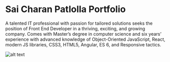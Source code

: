 # Sai Charan Patlolla Portfolio

A talented IT professional with passion for tailored solutions seeks the position of Front End Developer in a thriving, exciting, and growing company. Comes with Master’s degree in computer science and six years’ experience with advanced knowledge of Object-Oriented JavaScript, React, modern JS libraries, CSS3, HTML5, Angular, ES 6, and Responsive tactics.

![alt text](https://sonarcloud.io/api/project_badges/measure?project=scrpatlolla_SaiCharanPatlolla-Portfolio&metric=alert_status)

